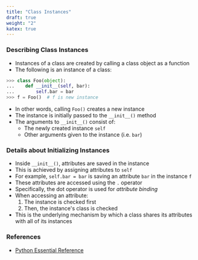 ```yaml
---
title: "Class Instances"
draft: true
weight: "2"
katex: true
---
```


### Describing Class Instances
- Instances of a class are created by calling a class object as a function
- The following is an instance of a class:

```python
>>> class Foo(object):
...    def __init__(self, bar):
...        self.bar = bar
>>> f = Foo()  # f is new instance
```

- In other words, calling `Foo()` creates a new instance
- The instance is initially passed to the `__init__()` method
- The arguments to `__init__()` consist of:
	- The newly created instance `self`
	- Other arguments given to the instance (i.e. `bar`)

### Details about Initializing Instances
- Inside `__init__()`, attributes are saved in the instance
- This is achieved by assigning attributes to `self`
- For example, `self.bar = bar` is saving an attribute `bar` in the instance `f`
- These attributes are accessed using the `.` operator
- Specifically, the dot operator is used for *attribute binding*
- When accessing an attribute:
	1. The instance is checked first
	2. Then, the instance's class is checked
- This is the underlying mechanism by which a class shares its attributes with all of its instances

### References
- [Python Essential Reference](http://index-of.co.uk/Python/Python%20Essential%20Reference,%20Fourth%20Edition.pdf)
